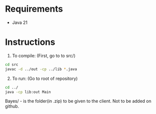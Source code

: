 # Requirements
- Java 21
# Instructions

1) To compile: (First, go to to src/)
```bash
cd src
javac -d ../out -cp ../lib *.java
```

2) To run: (Go to root of repository)
```bash
cd ../
java -cp lib:out Main
```

Bayes/ - is the folder(in .zip) to be given to the client. Not to be added on github.